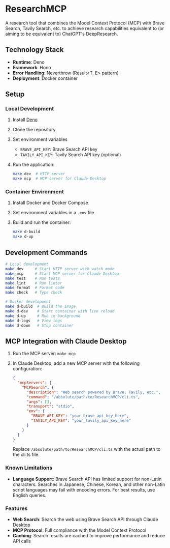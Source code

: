 # ResearchMCP

A research tool that combines the Model Context Protocol (MCP) with Brave Search, Tavily Search,
etc. to achieve research capabilities equivalent to (or aiming to be equivalent to) ChatGPT's
DeepResearch.

## Technology Stack

- **Runtime**: Deno
- **Framework**: Hono
- **Error Handling**: Neverthrow (Result<T, E> pattern)
- **Deployment**: Docker container

## Setup

### Local Development

1. Install [Deno](https://deno.land/)
2. Clone the repository
3. Set environment variables
   - `BRAVE_API_KEY`: Brave Search API key
   - `TAVILY_API_KEY`: Tavily Search API key (optional)
4. Run the application:

   ```bash
   make dev  # HTTP server
   make mcp  # MCP server for Claude Desktop
   ```

### Container Environment

1. Install Docker and Docker Compose
2. Set environment variables in a `.env` file
3. Build and run the container:

   ```bash
   make d-build
   make d-up
   ```

## Development Commands

```bash
# Local development
make dev     # Start HTTP server with watch mode
make mcp     # Start MCP server for Claude Desktop
make test    # Run tests
make lint    # Run linter
make format  # Format code
make check   # Type check

# Docker development
make d-build  # Build the image
make d-dev    # Start container with live reload
make d-up     # Run in background
make d-logs   # View logs
make d-down   # Stop container
```

## MCP Integration with Claude Desktop

1. Run the MCP server: `make mcp`
2. In Claude Desktop, add a new MCP server with the following configuration:

   ```json
   {
     "mcpServers": {
       "MCPSearch": {
         "description": "Web search powered by Brave, Tavily, etc.",
         "command": "/absolute/path/to/ResearchMCP/cli.ts",
         "args": [],
         "transport": "stdio",
         "env": {
           "BRAVE_API_KEY": "your_brave_api_key_here",
           "TAVILY_API_KEY": "your_tavily_api_key_here"
         }
       }
     }
   }
   ```

   Replace `/absolute/path/to/ResearchMCP/cli.ts` with the actual path to the cli.ts file.

### Known Limitations

- **Language Support**: Brave Search API has limited support for non-Latin characters. Searches in
  Japanese, Chinese, Korean, and other non-Latin script languages may fail with encoding errors. For
  best results, use English queries.

### Features

- **Web Search**: Search the web using Brave Search API through Claude Desktop
- **MCP Protocol**: Full compliance with the Model Context Protocol
- **Caching**: Search results are cached to improve performance and reduce API calls
